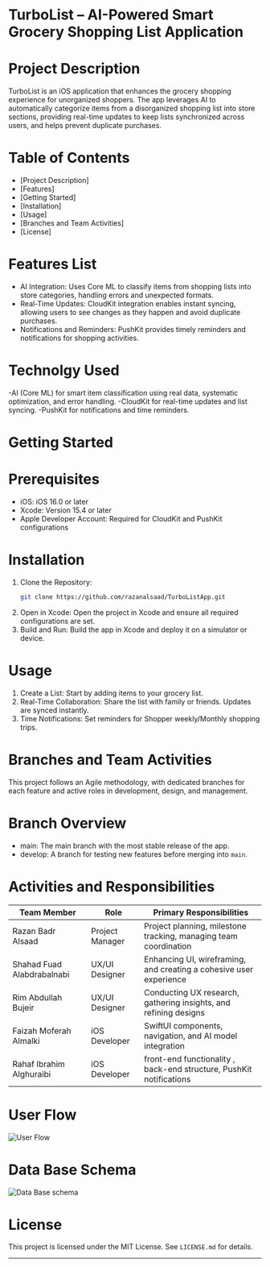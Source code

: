 
# TurboList – AI-Powered Smart Grocery Shopping List Application

# Project Description
TurboList is an iOS application that enhances the grocery shopping experience for unorganized shoppers. The app leverages AI to automatically categorize items from a disorganized shopping list into store sections, providing real-time updates to keep lists synchronized across users, and helps prevent duplicate purchases.

# Table of Contents
- [Project Description]
- [Features]
- [Getting Started]
- [Installation]
- [Usage]
- [Branches and Team Activities]
- [License]


# Features List 
- AI Integration: Uses Core ML to classify items from shopping lists into store categories, handling errors and unexpected formats.
- Real-Time Updates: CloudKit integration enables instant syncing, allowing users to see changes as they happen and avoid duplicate purchases.
- Notifications and Reminders: PushKit provides timely reminders and notifications for shopping activities.

# Technolgy Used 
-AI (Core ML) for smart item classification using real data, systematic
optimization, and error handling.
-CloudKit for real-time updates and list syncing.
-PushKit for notifications and time reminders.
  
# Getting Started
# Prerequisites
- iOS: iOS 16.0 or later
- Xcode: Version 15.4 or later
- Apple Developer Account: Required for CloudKit and PushKit configurations

# Installation
1. Clone the Repository:
   ```bash
   git clone https://github.com/razanalsaad/TurboListApp.git
   ```
2. Open in Xcode:
   Open the project in Xcode and ensure all required configurations are set.
3. Build and Run:
   Build the app in Xcode and deploy it on a simulator or device.

# Usage
1. Create a List: Start by adding items to your grocery list.
2. Real-Time Collaboration: Share the list with family or friends. Updates are synced instantly.
3. Time Notifications: Set reminders for Shopper weekly/Monthly shopping trips. 

# Branches and Team Activities
This project follows an Agile methodology, with dedicated branches for each feature and active roles in development, design, and management.

# Branch Overview
- main: The main branch with the most stable release of the app.
- develop: A branch for testing new features before merging into `main`.

# Activities and Responsibilities
| Team Member                  | Role                  | Primary Responsibilities                                          |
|------------------------------|-----------------------|-------------------------------------------------------------------|
| Razan Badr Alsaad            | Project Manager       | Project planning, milestone tracking, managing team coordination  |
| Shahad Fuad Alabdrabalnabi   | UX/UI Designer        | Enhancing UI, wireframing, and creating a cohesive user experience|
| Rim Abdullah Bujeir          | UX/UI Designer        | Conducting UX research, gathering insights, and refining designs  |
| Faizah Moferah Almalki       | iOS Developer         | SwiftUI components, navigation, and AI model integration          |
| Rahaf Ibrahim Alghuraibi     | iOS Developer         | front-end functionality , back-end structure, PushKit notifications|


# User Flow 
![User Flow ](https://github.com/user-attachments/assets/f2f642db-7a0f-4567-a97f-901ee38bde41)


# Data Base Schema 
![Data Base schema ](https://github.com/user-attachments/assets/535f5c19-e083-4c06-914d-924d39a9f569)



# License
This project is licensed under the MIT License. See `LICENSE.md` for details.

--- 
